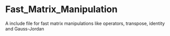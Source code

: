 # Fast_Matrix_Manipulation
A include file for fast matrix manipulations like operators, transpose, identity and Gauss-Jordan
